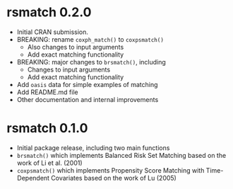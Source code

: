 # rsmatch 0.2.0

* Initial CRAN submission.
* BREAKING: rename `coxph_match()` to `coxpsmatch()`
  * Also changes to input arguments
  * Add exact matching functionality
* BREAKING: major changes to `brsmatch()`, including
  * Changes to input arguments
  * Add exact matching functionality
* Add `oasis` data for simple examples of matching
* Add README.md file
* Other documentation and internal improvements

# rsmatch 0.1.0

* Initial package release, including two main functions
* `brsmatch()` which implements Balanced Risk Set Matching based on the work of Li et al. (2001)
* `coxpsmatch()` which implements Propensity Score Matching with Time-Dependent Covariates based on the work of Lu (2005)
